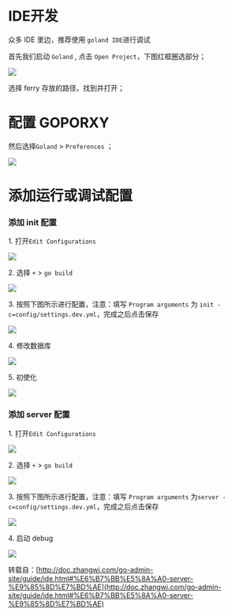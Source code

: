 # IDE开发

众多 IDE 里边，推荐使用 `goland IDE`进行调试

首先我们启动 `Goland` , 点击 `Open Project`，下图红框圈选部分；

![](https://www.fdevops.com/wp-content/uploads/2020/08/image.png)

选择 ferry 存放的路径，找到并打开；

# 配置 GOPORXY

然后选择`Goland` > `Preferences` ；

![](https://www.fdevops.com/wp-content/uploads/2020/08/image-1.png)

# 添加运行或调试配置

### 添加 init 配置

1\. 打开`Edit Configurations`

![](https://www.fdevops.com/wp-content/uploads/2020/08/image-2.png)

2\. 选择 `+` > `go build`

![](https://www.fdevops.com/wp-content/uploads/2020/08/image-3.png)

3\. 按照下图所示进行配置，注意：填写 `Program arguments` 为 `init -c=config/settings.dev.yml`，完成之后点击保存

![](https://www.fdevops.com/wp-content/uploads/2020/08/image-4.png)

4\. 修改数据库

![](https://www.fdevops.com/wp-content/uploads/2020/08/image-5.png)

5\. 初使化

![](https://www.fdevops.com/wp-content/uploads/2020/08/image-6.png)

### 添加 server 配置

1\. 打开`Edit Configurations`

![](https://www.fdevops.com/wp-content/uploads/2020/08/image-7.png)

2\. 选择 `+` > `go build`

![](https://www.fdevops.com/wp-content/uploads/2020/08/image-8.png)

3\. 按照下图所示进行配置，注意：填写 `Program arguments` 为`server -c=config/settings.dev.yml`，完成之后点击保存

![](https://www.fdevops.com/wp-content/uploads/2020/08/image-9.png)

4\. 启动 debug

![](https://www.fdevops.com/wp-content/uploads/2020/08/image-10.png)

转载自：[http://doc.zhangwj.com/go-admin-site/guide/ide.html#%E6%B7%BB%E5%8A%A0-server-%E9%85%8D%E7%BD%AE](http://doc.zhangwj.com/go-admin-site/guide/ide.html#%E6%B7%BB%E5%8A%A0-server-%E9%85%8D%E7%BD%AE)
